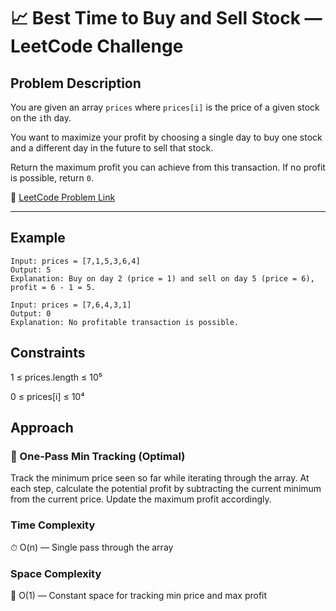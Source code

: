 # 📈 Best Time to Buy and Sell Stock — LeetCode Challenge

## Problem Description

You are given an array `prices` where `prices[i]` is the price of a given stock on the `i`th day.

You want to maximize your profit by choosing a single day to buy one stock and a different day in the future to sell that stock.

Return the maximum profit you can achieve from this transaction. If no profit is possible, return `0`.

🔗 [LeetCode Problem Link](https://leetcode.com/problems/best-time-to-buy-and-sell-stock/)

---

## Example

```text
Input: prices = [7,1,5,3,6,4]  
Output: 5  
Explanation: Buy on day 2 (price = 1) and sell on day 5 (price = 6), profit = 6 - 1 = 5.

Input: prices = [7,6,4,3,1]  
Output: 0  
Explanation: No profitable transaction is possible.
```

## Constraints
1 ≤ prices.length ≤ 10⁵

0 ≤ prices[i] ≤ 10⁴

## Approach
### 🧠 One-Pass Min Tracking (Optimal)
Track the minimum price seen so far while iterating through the array. At each step, calculate the potential profit by subtracting the current minimum from the current price. Update the maximum profit accordingly.

### Time Complexity
⏱ O(n) — Single pass through the array

### Space Complexity
🧠 O(1) — Constant space for tracking min price and max profit
